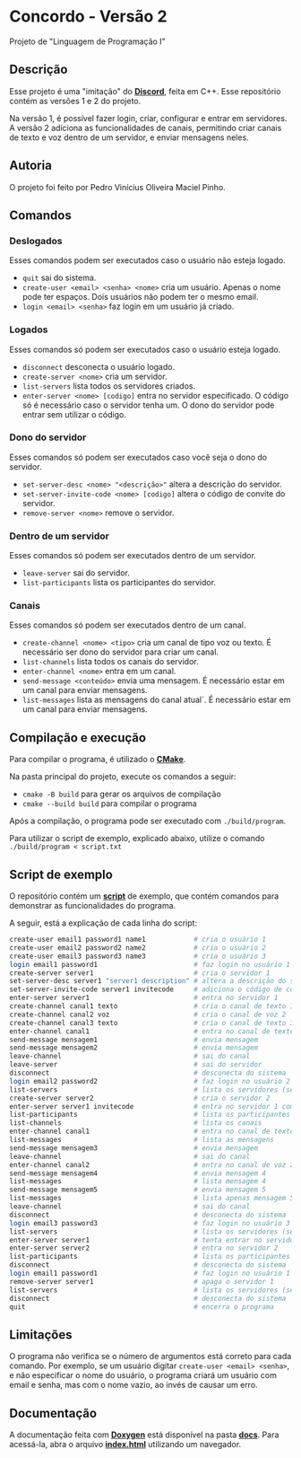 # Concordo - Versão 2

Projeto de "Linguagem de Programação I"

## Descrição

Esse projeto é uma "imitação" do [**Discord**](https://www.discord.com), feita
em C++. Esse repositório contém as versões 1 e 2 do projeto.

Na versão 1, é possível fazer login, criar, configurar e entrar em servidores.
A versão 2 adiciona as funcionalidades de canais, permitindo criar canais de 
texto e voz dentro de um servidor, e enviar mensagens neles.

## Autoria

O projeto foi feito por Pedro Vinícius Oliveira Maciel Pinho.

## Comandos

### Deslogados

Esses comandos podem ser executados caso o usuário não esteja logado.

- `quit` sai do sistema.
- `create-user <email> <senha> <nome>` cria um usuário. Apenas o nome pode ter
espaços. Dois usuários não podem ter o mesmo email.
- `login <email> <senha>` faz login em um usuário já criado.

### Logados

Esses comandos só podem ser executados caso o usuário esteja logado.

- `disconnect` desconecta o usuário logado.
- `create-server <nome>` cria um servidor.
- `list-servers` lista todos os servidores criados.
- `enter-server <nome> [codigo]` entra no servidor especificado. O código só
é necessário caso o servidor tenha um. O dono do servidor pode entrar sem
utilizar o código.

### Dono do servidor

Esses comandos só podem ser executados caso você seja o dono do servidor.

- `set-server-desc <nome> "<descrição>"` altera a descrição do servidor.
- `set-server-invite-code <nome> [codigo]` altera o código de convite do 
servidor.
- `remove-server <nome>` remove o servidor.

### Dentro de um servidor

Esses comandos só podem ser executados dentro de um servidor.

- `leave-server` sai do servidor.
- `list-participants` lista os participantes do servidor.

### Canais

Esses comandos só podem ser executados dentro de um canal.

- `create-channel <nome> <tipo>` cria um canal de tipo voz ou texto. É
necessário ser dono do servidor para criar um canal.
- `list-channels` lista todos os canais do servidor.
- `enter-channel <nome>` entra em um canal.
- `send-message <conteúdo>` envia uma mensagem. É necessário estar em um canal
para enviar mensagens.
- `list-messages` lista as mensagens do canal atual`. É necessário estar em um
canal para enviar mensagens.

## Compilação e execução

Para compilar o programa, é utilizado o [**CMake**](https://cmake.org).

Na pasta principal do projeto, execute os comandos a seguir:

- `cmake -B build` para gerar os arquivos de compilação
- `cmake --build build` para compilar o programa

Após a compilação, o programa pode ser executado com `./build/program`.

Para utilizar o script de exemplo, explicado abaixo, utilize o comando
`./build/program < script.txt`

## Script de exemplo

O repositório contém um [**script**](script.txt) de exemplo, que contém comandos
para demonstrar as funcionalidades do programa.

A seguir, está a explicação de cada linha do script:

```bash
create-user email1 password1 name1            # cria o usuário 1
create-user email2 password2 name2            # cria o usuário 2
create-user email3 password3 name3            # cria o usuário 3
login email1 password1                        # faz login no usuário 1
create-server server1                         # cria o servidor 1
set-server-desc server1 "server1 description" # altera a descrição do servidor
set-server-invite-code server1 invitecode     # adiciona o código de convite
enter-server server1                          # entra no servidor 1
create-channel canal1 texto                   # cria o canal de texto 1
create-channel canal2 voz                     # cria o canal de voz 2
create-channel canal3 texto                   # cria o canal de texto 3 
enter-channel canal1                          # entra no canal de texto 1
send-message mensagem1                        # envia mensagem
send-message mensagem2                        # envia mensagem
leave-channel                                 # sai do canal
leave-server                                  # sai do servidor
disconnect                                    # desconecta do sistema
login email2 password2                        # faz login no usuário 2
list-servers                                  # lista os servidores (servidor 1)
create-server server2                         # cria o servidor 2
enter-server server1 invitecode               # entra no servidor 1 com o código
list-participants                             # lista os participantes (usuários 1 e 2)
list-channels                                 # lista os canais
enter-channel canal1                          # entra no canal de texto 1
list-messages                                 # lista as mensagens
send-message mensagem3                        # envia mensagem
leave-channel                                 # sai do canal
enter-channel canal2                          # entra no canal de voz 2
send-message mensagem4                        # envia mensagem 4
list-messages                                 # lista mensagem 4
send-message mensagem5                        # envia mensagem 5
list-messages                                 # lista apenas mensagem 5
leave-channel                                 # sai do canal
disconnect                                    # desconecta do sistema
login email3 password3                        # faz login no usuário 3
list-servers                                  # lista os servidores (servidores 1 e 2)
enter-server server1                          # tenta entrar no servidor 1 sem o código (falha)
enter-server server2                          # entra no servidor 2
list-participants                             # lista os participantes (usuário 3)
disconnect                                    # desconecta do sistema
login email1 password1                        # faz login no usuário 1
remove-server server1                         # apaga o servidor 1
list-servers                                  # lista os servidores (servidor 2)
disconnect                                    # desconecta do sistema
quit                                          # encerra o programa
```

## Limitações

O programa não verifica se o número de argumentos está correto para cada comando.
Por exemplo, se um usuário digitar `create-user <email> <senha>`, e não especificar
o nome do usuário, o programa criará um usuário com email e senha, mas com o
nome vazio, ao invés de causar um erro.

## Documentação

A documentação feita com [**Doxygen**](https://doxygen.nl) está disponível
na pasta [**docs**](docs). Para acessá-la, abra o arquivo 
[**index.html**](docs/html/index.html) utilizando um navegador.
